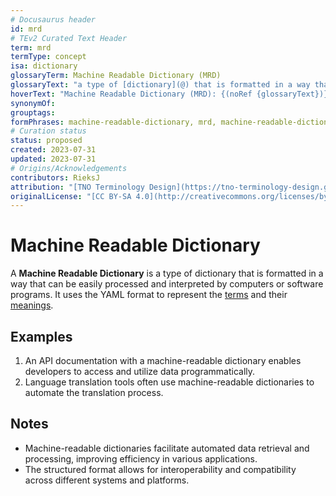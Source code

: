 ```yaml
---
# Docusaurus header
id: mrd
# TEv2 Curated Text Header
term: mrd
termType: concept
isa: dictionary
glossaryTerm: Machine Readable Dictionary (MRD)
glossaryText: "a type of [dictionary](@) that is formatted in a way that can be easily processed and interpreted by computers or software programs. It uses the YAML format to represent the [terms](@) and their [meanings](@)."
hoverText: "Machine Readable Dictionary (MRD): {(noRef {glossaryText})}"
synonymOf:
grouptags:
formPhrases: machine-readable-dictionary, mrd, machine-readable-dictionary-mrd
# Curation status
status: proposed
created: 2023-07-31
updated: 2023-07-31
# Origins/Acknowledgements
contributors: RieksJ
attribution: "[TNO Terminology Design](https://tno-terminology-design.github.io/tev2-specifications/docs)"
originalLicense: "[CC BY-SA 4.0](http://creativecommons.org/licenses/by-sa/4.0/?ref=chooser-v1)"
---
```


# Machine Readable Dictionary

A **Machine Readable Dictionary** is a type of dictionary that is formatted in a way that can be easily processed and interpreted by computers or software programs. It uses the YAML format to represent the [terms](@) and their [meanings](@).

## Examples

1. An API documentation with a machine-readable dictionary enables developers to access and utilize data programmatically.
2. Language translation tools often use machine-readable dictionaries to automate the translation process.

## Notes

- Machine-readable dictionaries facilitate automated data retrieval and processing, improving efficiency in various applications.
- The structured format allows for interoperability and compatibility across different systems and platforms.
